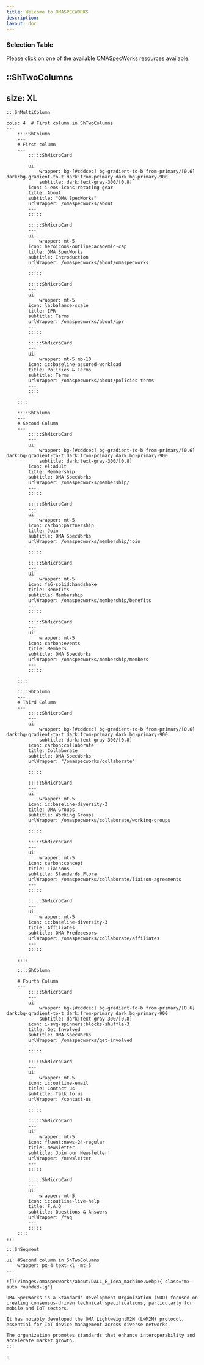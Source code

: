 ```yaml
---
title: Welcome to OMASPECWORKS
description:
layout: doc
---
```

### Selection Table
Please click on one of the available OMASpecWorks resources available:

::ShTwoColumns
---
size: XL
---

    :::ShMultiColumn
    ---
    cols: 4  # First column in ShTwoColumns
    ---
        ::::ShColumn 
        --- 
        # First column
        ---
            :::::ShMicroCard
            ---
            ui:
                wrapper: bg-[#cddcec] bg-gradient-to-b from-primary/[0.6] dark:bg-gradient-to-t dark:from-primary dark:bg-primary-900
                subtitle: dark:text-gray-300/[0.8]
            icon: i-eos-icons:rotating-gear
            title: About
            subtitle: "OMA SpecWorks"
            urlWrapper: /omaspecworks/about
            ---
            :::::

            :::::ShMicroCard
            ---
            ui:
                wrapper: mt-5
            icon: heroicons-outline:academic-cap
            title: OMA SpecWorks
            subtitle: Introduction
            urlWrapper: /omaspecworks/about/omaspecworks
            ---
            :::::

            :::::ShMicroCard
            ---
            ui:
                wrapper: mt-5
            icon: la:balance-scale
            title: IPR
            subtitle: Terms
            urlWrapper: /omaspecworks/about/ipr
            ---
            :::::

            :::::ShMicroCard
            ---
            ui:
                wrapper: mt-5 mb-10
            icon: ic:baseline-assured-workload
            title: Policies & Terms
            subtitle: Terms
            urlWrapper: /omaspecworks/about/policies-terms
            ---
            ::::

        ::::

        ::::ShColumn 
        --- 
        # Second Column
        ---
            :::::ShMicroCard
            ---
            ui:
                wrapper: bg-[#cddcec] bg-gradient-to-b from-primary/[0.6] dark:bg-gradient-to-t dark:from-primary dark:bg-primary-900 
                subtitle: dark:text-gray-300/[0.8]
            icon: el:adult
            title: Membership
            subtitle: OMA SpecWorks
            urlWrapper: /omaspecworks/membership/
            ---
            :::::

            :::::ShMicroCard
            ---
            ui:
                wrapper: mt-5
            icon: carbon:partnership
            title: Join
            subtitle: OMA SpecWorks
            urlWrapper: /omaspecworks/membership/join
            ---
            :::::

            :::::ShMicroCard
            ---
            ui:
                wrapper: mt-5
            icon: fa6-solid:handshake
            title: Benefits
            subtitle: Membership
            urlWrapper: /omaspecworks/membership/benefits
            ---
            :::::

            :::::ShMicroCard
            ---
            ui:
                wrapper: mt-5
            icon: carbon:events
            title: Members 
            subtitle: OMA SpecWorks
            urlWrapper: /omaspecworks/membership/members
            ---
            :::::

        ::::

        ::::ShColumn 
        --- 
        # Third Column
        ---
            :::::ShMicroCard
            ---
            ui:
                wrapper: bg-[#cddcec] bg-gradient-to-b from-primary/[0.6] dark:bg-gradient-to-t dark:from-primary dark:bg-primary-900
                subtitle: dark:text-gray-300/[0.8]
            icon: carbon:collaborate
            title: Collaborate
            subtitle: OMA SpecWorks
            urlWrapper: "/omaspecworks/collaborate"
            ---
            :::::

            :::::ShMicroCard
            ---
            ui:
                wrapper: mt-5
            icon: ic:baseline-diversity-3
            title: OMA Groups
            subtitle: Working Groups
            urlWrapper: /omaspecworks/collaborate/working-groups
            ---
            ::::: 

            :::::ShMicroCard
            ---
            ui:
                wrapper: mt-5
            icon: carbon:concept
            title: Liaisons
            subtitle: Standards Flora
            urlWrapper: /omaspecworks/collaborate/liaison-agreements
            ---
            :::::             
            
            :::::ShMicroCard
            ---
            ui:
                wrapper: mt-5
            icon: ic:baseline-diversity-3
            title: Affiliates
            subtitle: OMA Predecesors
            urlWrapper: /omaspecworks/collaborate/affiliates
            ---
            :::::

        ::::

        ::::ShColumn 
        --- 
        # Fourth Column
        ---
            :::::ShMicroCard
            ---
            ui:
                wrapper: bg-[#cddcec] bg-gradient-to-b from-primary/[0.6] dark:bg-gradient-to-t dark:from-primary dark:bg-primary-900
                subtitle: dark:text-gray-300/[0.8]
            icon: i-svg-spinners:blocks-shuffle-3
            title: Get Involved
            subtitle: OMA SpecWorks
            urlWrapper: /omaspecworks/get-involved
            ---
            :::::

            :::::ShMicroCard
            ---
            ui:
                wrapper: mt-5
            icon: ic:outline-email
            title: Contact us
            subtitle: Talk to us
            urlWrapper: /contact-us
            ---
            :::::

            :::::ShMicroCard
            ---
            ui:
                wrapper: mt-5
            icon: fluent:news-24-regular
            title: Newsletter
            subtitle: Join our Newsletter!
            urlWrapper: /newsletter
            ---
            :::::

            :::::ShMicroCard
            ---
            ui:
                wrapper: mt-5
            icon: ic:outline-live-help
            title: F.A.Q
            subtitle: Questions & Answers
            urlWrapper: /faq
            ---
            :::::
        ::::          
    :::

    :::ShSegment
    ---
    ui: #Second column in ShTwoColumns
        wrapper: px-4 text-xl -mt-5
    ---

    ![](/images/omaspecworks/about/DALL_E_Idea_machine.webp){ class="mx-auto rounded-lg"}

    OMA SpecWorks is a Standards Development Organization (SDO) focused on creating consensus-driven technical specifications, particularly for mobile and IoT sectors.  

    It has notably developed the OMA LightweightM2M (LwM2M) protocol, essential for IoT device management across diverse networks.  

    The organization promotes standards that enhance interoperability and accelerate market growth.
    :::
::





